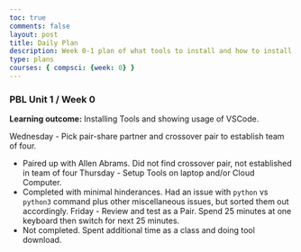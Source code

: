```yaml
---
toc: true
comments: false
layout: post
title: Daily Plan
description: Week 0-1 plan of what tools to install and how to install them.
type: plans
courses: { compsci: {week: 0} }
---
```


### PBL Unit 1 / Week 0

**Learning outcome:**  Installing Tools and showing usage of VSCode.

Wednesday - Pick pair-share partner and crossover pair to establish team of four.
- Paired up with Allen Abrams. Did not find crossover pair, not established in team of four
Thursday - Setup Tools on laptop and/or Cloud Computer.
- Completed with minimal hinderances. Had an issue with `python` vs `python3` command plus other miscellaneous issues, but sorted them out accordingly.
Friday - Review and test as a Pair. Spend 25 minutes at one keyboard then switch for next 25 minutes.
- Not completed. Spent additional time as a class and doing tool download.

